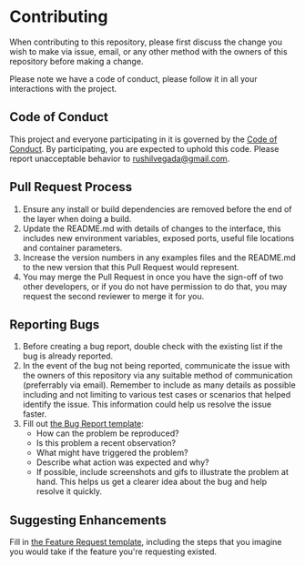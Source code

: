 # Contributing

When contributing to this repository, please first discuss the change you wish to make via issue,
email, or any other method with the owners of this repository before making a change. 

Please note we have a code of conduct, please follow it in all your interactions with the project.

## Code of Conduct

This project and everyone participating in it is governed by the [Code of Conduct]((https://github.com/salonishah01/WolfTrackPlus/blob/main/CODE_OF_CONDUCT.md)). By participating, you are expected to uphold this code. Please report unacceptable behavior to [rushilvegada@gmail.com](mailto:rushilvegada@gmail.com).

## Pull Request Process

1. Ensure any install or build dependencies are removed before the end of the layer when doing a 
   build.
2. Update the README.md with details of changes to the interface, this includes new environment 
   variables, exposed ports, useful file locations and container parameters.
3. Increase the version numbers in any examples files and the README.md to the new version that this
   Pull Request would represent. 
4. You may merge the Pull Request in once you have the sign-off of two other developers, or if you 
   do not have permission to do that, you may request the second reviewer to merge it for you.
   
## Reporting Bugs

1. Before creating a bug report, double check with the existing list if the bug is already reported.
2. In the event of the bug not being reported, communicate the issue with the owners of this repository via any suitable method of communication (preferrably via email). Remember    to include as many details as possible including and not limiting to various test cases or scenarios that helped identify the issue. This information could help us resolve the    issue faster.
3. Fill out [the Bug Report template](https://github.com/ramyasaimullapudi/WolfTrackPlus/blob/main/issue_templates/Bug_Report.md):
   * How can the problem be reproduced?
   * Is this problem a recent observation?
   * What might have triggered the problem?
   * Describe what action was expected and why?
   * If possible, include screenshots and gifs to illustrate the problem at hand. This helps us get a clearer idea about the bug and help resolve it quickly.


## Suggesting Enhancements
Fill in [the Feature Request template](https://github.com/ramyasaimullapudi/WolfTrackPlus/blob/main/issue_templates/Feature_Request.md), including the steps that you imagine you would take if the feature you're requesting existed.

